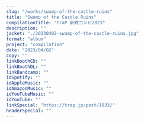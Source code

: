 ```yaml
---
slug: "/works/swamp-of-the-castle-ruins"
title: "Swamp of the Castle Ruins"
compilationTitle: "traP 新歓コンピ2023"
description: ""
jacket: "./20230402-swamp-of-the-castle-ruins.jpg"
format: "album"
project: "compilation"
date: "2023/04/02"
copy: ""
linkBoothCD: ""
linkBoothDL: ""
linkBandcamp: ""
idSpotify: ""
idAppleMusic: ""
idAmazonMusic: ""
idYouTubeMusic: ""
idYouTube: ""
linkSpecial: "https://trap.jp/post/1833/"
headerSpecial: ""
---
```


